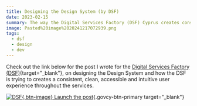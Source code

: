 ```yaml
---
title: Designing the Design System (by DSF)
date: 2023-02-15
summary: The way the Digital Services Factory (DSF) Cyprus creates consistent, clean, accessible and intuitive user experience throughout the services.
image: Pasted%20image%2020241217072939.png
tags:
  - dsf
  - design
  - dev
---
```

Check out the link below for the post I wrote for the [Digital Services Factory (DSF)](https://dsf.dmrid.gov.cy/){target="_blank"}, on designing the Design System and how the DSF is trying to creates a consistent, clean, accessible and intuitive user experience throughout the services.

[![DSF](/img/dsf-small-white-icon.svg){.btn-image} Launch the post](https://dsf.dmrid.gov.cy/2023/02/15/designing-the-design-system/){.govcy-btn-primary target="_blank"}